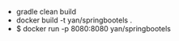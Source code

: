 
- gradle clean build 
- docker build -t yan/springbootels .
- $ docker run -p 8080:8080 yan/springbootels